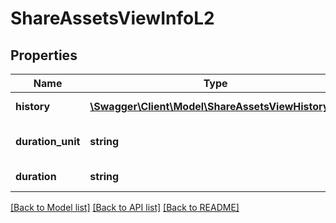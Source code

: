 # ShareAssetsViewInfoL2

## Properties
Name | Type | Description | Notes
------------ | ------------- | ------------- | -------------
**history** | [**\Swagger\Client\Model\ShareAssetsViewHistoryL2**](ShareAssetsViewHistoryL2.md) | History of asset | 
**duration_unit** | **string** | Duration unit of asset | 
**duration** | **string** | Duration of asset | 

[[Back to Model list]](../README.md#documentation-for-models) [[Back to API list]](../README.md#documentation-for-api-endpoints) [[Back to README]](../README.md)


